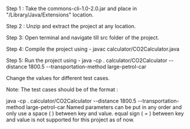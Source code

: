 Step 1 : Take the commons-cli-1.0-2.0.jar and place in "/Library/Java/Extensions" location.

Step 2 : Unzip and extract the project at any location.

Step 3: Open terminal and navigate till src folder of the project.

Step 4: Compile the project using -  javac calculator/CO2Calculator.java

Step 5: Run the project using  - java -cp . calculator/CO2Calculator --distance 1800.5 --transportation-method large-petrol-car

Change the values for different test cases.

Note: The test cases should be of the format :

 java -cp . calculator/CO2Calculator --distance 1800.5 --transportation-method large-petrol-car
 Named parameters can be put in any order and only use a space ( ) between key and value. equal sign ( = ) between key and value is not supported for this project as of now.
